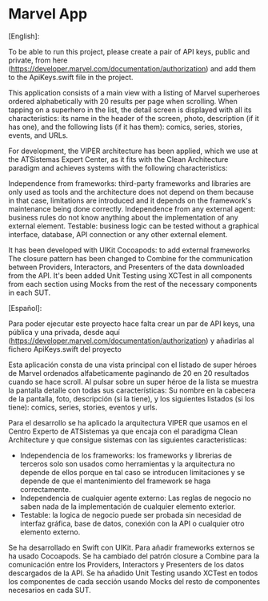 # Marvel App

[English]:

To be able to run this project, please create a pair of API keys, public and private, from here (https://developer.marvel.com/documentation/authorization) and add them to the ApiKeys.swift file in the project.

This application consists of a main view with a listing of Marvel superheroes ordered alphabetically with 20 results per page when scrolling. When tapping on a superhero in the list, the detail screen is displayed with all its characteristics: its name in the header of the screen, photo, description (if it has one), and the following lists (if it has them): comics, series, stories, events, and URLs.

For development, the VIPER architecture has been applied, which we use at the ATSistemas Expert Center, as it fits with the Clean Architecture paradigm and achieves systems with the following characteristics:

Independence from frameworks: third-party frameworks and libraries are only used as tools and the architecture does not depend on them because in that case, limitations are introduced and it depends on the framework's maintenance being done correctly.
Independence from any external agent: business rules do not know anything about the implementation of any external element.
Testable: business logic can be tested without a graphical interface, database, API connection or any other external element.

It has been developed with UIKit
Cocoapods: to add external frameworks
The closure pattern has been changed to Combine for the communication between Providers, Interactors, and Presenters of the data downloaded from the API.
It's been added Unit Testing using XCTest in all components from each section using Mocks from the rest of the necessary components in each SUT.
 

[Español]:

Para poder ejecutar este proyecto hace falta crear un par de API keys, una pública y una privada, desde aquí  (https://developer.marvel.com/documentation/authorization) y añadirlas al fichero ApiKeys.swift del proyecto

Esta aplicación consta de una vista principal con el listado de super héroes de Marvel ordenados alfabeticamente paginando de 20 en 20 resultados cuando se hace scroll.
Al pulsar sobre un super héroe de la lista se muestra la pantalla detalle con todas sus características: Su nombre en la cabecera de la pantalla, foto, descripción (si la tiene), y los siguientes listados (si los tiene): comics, series, stories, eventos y urls.

Para el desarrollo se ha aplicado la arquitectura VIPER que usamos en el Centro Experto de ATSistemas ya que encaja con el paradigma Clean Architecture y que consigue sistemas con las siguientes caracteristicas: 
- Independencia de los frameworks: los frameworks y librerias de terceros solo son usados como herramientas y la arquitectura no depende de ellos porque en tal caso se introducen limitaciones y se depende de que el mantenimiento del framework se haga correctamente.
- Independencia de cualquier agente externo: Las reglas de negocio no saben nada de la implementación de cualquier elemento exterior.
- Testable: la logica de negocio puede ser probada sin necesidad de interfaz gráfica, base de datos, conexión con la API o cualquier otro elemento externo.

Se ha desarrollado en Swift con UIKit.
Para añadir frameworks externos se ha usado Cocoapods.
Se ha cambiado del patrón closure a Combine para la comunicación entre los Providers, Interactors y Presenters de los datos descargados de la API.
Se ha añadido Unit Testing usando XCTest en todos los componentes de cada sección usando Mocks del resto de componentes necesarios en cada SUT. 

